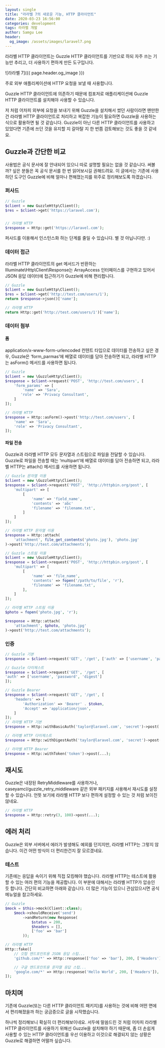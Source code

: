 ```yaml
---
layout: single
title: "라라벨 7의 새로운 기능, HTTP 클라이언트"
date: 2020-03-23 16:56:00
categories: development
tags: 라라벨 개발
author: Samgu Lee
header:
  og_image: /assets/images/laravel7.png
---
```


라라벨 HTTP 클라이언트는 Guzzle HTTP 클라이언트를 기반으로 하되 자주 쓰는 기능만 추리고, 더 사용하기 편하게 만든 도구입니다.

![라라벨 7]({{ page.header.og_image }})

주로 외부 애플리케이션에 HTTP 요청을 보낼 때 사용합니다.

Guzzle HTTP 클라이언트에 의존하기 때문에 컴포저로 애플리케이션에 Guzzle HTTP 클라이언트를 설치해야 사용할 수 있습니다.

저 처럼 어차피 외부에 요청을 보내기 위해 Guzzle을 설치해서 썼던 사람이라면 왠만한 건 라라벨 HTTP 클라이언트로 처리하고 복잡한 기능이 필요하면 Guzzle을 사용하는 식으로 활용하면 될 것 같습니다. Guzzle이 아닌 다른 HTTP 클라이언트를 사용하고 있었다면 기존에 쓰던 것을 유지할 지 갈아탈 지 한 번쯤 검토해보는 것도 좋을 것 같네요.

## Guzzle과 간단한 비교

사용법은 공식 문서에 잘 안내되어 있으니 따로 설명할 필요는 없을 것 같습니다. 써볼까? 싶은 분들은 꼭 공식 문서를 한 번 읽어보시길 권해드려요. 이 글에서는 기존에 사용하던 도구인 Guzzle에 비해 얼마나 편해졌는지를 위주로 정리해보도록 하겠습니다.

### 퍼사드

```php
// Guzzle
$client = new GuzzleHttp\Client();
$res = $client->get('https://laravel.com');


// 라라벨 HTTP
$response = Http::get('https://laravel.com');
```

퍼사드를 이용해서 인스턴스화 하는 단계를 줄일 수 있습니다. 별 것 아닙니다만. :)

### 데이터 접근

라라벨 HTTP 클라이언트의 get 메서드가 반환하는 Illuminate\Http\Client\Response는 ArrayAccess 인터페이스를 구현하고 있어서 JSON 응답 데이터에 접근하기가 Guzzle에 비해 편리합니다.

```php
// Guzzle
$client = new GuzzleHttp\Client();
$res = $client->get('http://test.com/users/1');
return $response->json()['name'];

// 라라벨 HTTP
return Http::get('http://test.com/users/1')['name'];
```

### 데이터 첨부

#### 폼

application/x-www-form-urlencoded 컨텐트 타입으로 데이터를 전송하고 싶은 경우, Guzzle은 ‘form_parmas’에 배열로 데이터를 담아 전송하면 되고, 라라벨 HTTP는 asForm() 메서드를 사용하면 됩니다.

```php
// Guzzle
$client = new \GuzzleHttp\Client();
$response = $client->request('POST', 'http://test.com/users', [
    'form_params' => [
        'name' => 'Sara',
       'role' => 'Privacy Consultant',
    ]
]);

// 라라벨 HTTP
$response = Http::asForm()->post('http://test.com/users', [
    'name' => 'Sara',
    'role' => 'Privacy Consultant',
]);
```

#### 파일 전송

Guzzle과 라라벨 HTTP 모두 문자열과 스트림으로 파일을 전달할 수 있습니다. Guzzle로 파일을 전송할 때는 ‘multipart’에 배열로 데이터를 담아 전송하면 되고, 라라벨 HTTP는 attach() 메서드를 사용하면 됩니다.

```php
// Guzzle 문자열 이용
$client = new \GuzzleHttp\Client();
$response = $client->request('POST', 'http://httpbin.org/post', [
    'multipart' => [
        [
            'name' => 'field_name',
            'contents' => 'abc'
            'filename' => 'filename.txt',
        ]
    ]
]);

// 라라벨 HTTP 문자열 이용
$response = Http::attach(
    'attachment', file_get_contents('photo.jpg'), 'photo.jpg'
)->post('http://test.com/attachments');

// Guzzle 스트림 이용
$client = new \GuzzleHttp\Client();
$response = $client->request('POST', 'http://httpbin.org/post', [
    'multipart' => [
        [
            'name' => 'file_name',
            'contents' => fopen('/path/to/file', 'r'),
            'filename' => 'filename.txt',
        ],
    ]
]);

// 라라벨 HTTP 스트림 이용
$photo = fopen('photo.jpg', 'r');

$response = Http::attach(
    'attachment', $photo, 'photo.jpg'
)->post('http://test.com/attachments');
```

### 인증

```php
// Guzzle 기본
$response = $client->request('GET', '/get', ['auth' => ['username', 'password']]);

// Guzzle 다이제스트
$response = $client->request('GET', '/get', [
'auth' => ['username', 'password', 'digest']
]);

// Guzzle Bearer
$response = $client->request('GET', '/get', [
	'headers' => [
		'Authorization' => 'Bearer' . $token,
		'Accept' => 'application/json',
	]
]);
// 라라벨 HTTP 기본
$response = Http::withBasicAuth('taylor@laravel.com', 'secret')->post(...);

// 라라벨 HTTP 다이제스트
$response = Http::withDigestAuth('taylor@laravel.com', 'secret')->post(...);

// 라라벨 HTTP Bearer
$response = Http::withToken('token')->post(...);
```

## 재시도

Guzzle은 내장된 RetryMiddleware를 사용하거나, caseyamcl/guzzle_retry_middleware 같은 외부 패키지를 사용해서 재시도를 설정할 수 있습니다. 언뜻 보기에 라라벨 HTTP 보다 편하게 설정할 수 있는 것 처럼 보이진 않네요.

```php
// 라라벨 HTTP
$response = Http::retry(3, 100)->post(...);
```

## 에러 처리

Guzzle은 외부 서버에서 에러가 발생해도 예외를 던지지만, 라라벨 HTTP는 그렇지 않습니다. 이건 어떤 방식이 더 편리한건지 잘 모르겠네요.

### 테스트

기존에는 응답을 속이기 위해 직접 모킹해야 했습니다. 라라벨 HTTP는 테스트에 활용할 수 있는 여러 편의 기능을 제공합니다. 이 부분에 대해서는 라라벨 HTTP가 압승인 듯 합니다. 간단히 비교하면 아래와 같습니다. 더 많은 기능이 있으니 관심있으시면 공식 메뉴얼을 참고하세요.

```php
// Guzzle
$mock = $this->mock(Client::class);
    $mock->shouldReceive('send')
        ->andReturn(new Response(
            $status = 200,
            $headers = [],
            ['foo' => 'bar']
        ));

// 라라벨 HTTP
Http::fake([
    // 깃헙 엔드포인트용 JSON 응답 스텁...
    'github.com/*' => Http::response(['foo' => 'bar'], 200, ['Headers']),

    // 구글 엔드포인트용 문자열 응답 스텁...
    'google.com/*' => Http::response('Hello World', 200, ['Headers']),
]);
```

## 마치며

기존에 Guzzle(또는 다른 HTTP 클라이언트 패키지)를 사용하는 것에 비해 어떤 면에서 편리해졌을까 하는 궁금증으로 글을 시작했습니다.

하나씩 정리해보니 확실히 더 편리해보이네요. 서두에 말씀드린 것 처럼 어차피 라라벨 HTTP 클라이언트를 사용하기 위해선 Guzzle을 설치해야 하기 때문에, 좀 더 손쉽게 사용할 수 있는 HTTP 클라이언트를 우선 이용하고 이것으로 해결되지 않는 상황은 Guzzle로 해결하면 어떨까 싶습니다.
